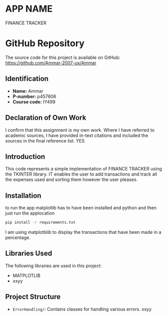 # APP NAME
FINANCE TRACKER
# GitHub Repository
The source code for this project is available on GitHub: https://github.com/Ammar-2007-ux/Ammar

## Identification
- **Name:** Ammar
- **P-number:** p457606
- **Course code:**  IY499

## Declaration of Own Work
I confirm that this assignment is my own work.
Where I have referred to academic sources, I have provided in-text citations and included the sources in the final reference list. YES

## Introduction
This code represents a simple implementation of FINANCE TRACKER using the TKINTER library. IT enables the user to add transactions and track all the expenses used and sorting them however the user pleases.

## Installation
to run the app matplotlib has to have been installed and python and then just run the applocation
```bash
pip install -r requirements.txt
```
I am using matplotblib to display the transactions that have been made in a percentage.
## Libraries Used
The following libraries are used in this project:
- MATPLOTLIB
- xxyy

## Project Structure
- `ErrorHandling/`: Contains classes for handling various errors.
xxyy
